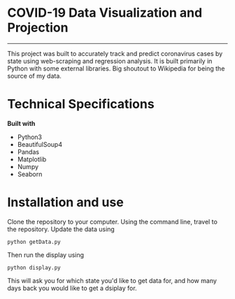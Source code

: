# COVID-19 Data Visualization and Projection
---
This project was built to accurately track and predict coronavirus cases by state using web-scraping and regression analysis. It is built primarily in Python with some external libraries.
Big shoutout to Wikipedia for being the source of my data.
# Technical Specifications
**Built with**
- Python3
- BeautifulSoup4
- Pandas
- Matplotlib
- Numpy
- Seaborn
# Installation and use
Clone the repository to your computer. Using the command line, travel to the repository.
Update the data using
```
python getData.py
```
Then run the display using
```
python display.py
```
This will ask you for which state you'd like to get data for, and how many days back you would like to get a dsiplay for.
